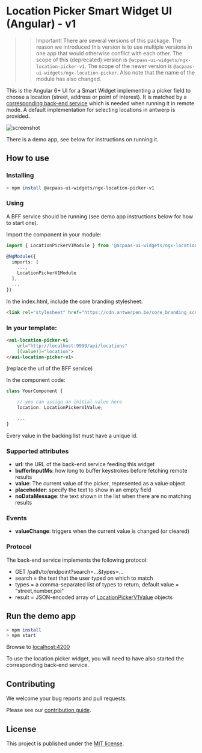 # Location Picker Smart Widget UI (Angular) - v1

>> Important! There are several versions of this package. The reason we introduced this version is to use multiple versions in one app that would otherwise conflict with each other. The scope of this (deprecated) version is `@acpaas-ui-widgets/ngx-location-picker-v1`. The scope of the newer version is `@acpaas-ui-widgets/ngx-location-picker`. Also note that the name of the module has also changed.

This is the Angular 6+ UI for a Smart Widget implementing a picker field to choose a location (street, address or point of interest). It is matched by a [corresponding back-end service](https://github.com/digipolisantwerp/location-picker_service_nodejs) which is needed when running it in remote mode. A default implementation for selecting locations in antwerp is provided.

![screenshot](example.png)

There is a demo app, see below for instructions on running it.

## How to use

### Installing

```sh
> npm install @acpaas-ui-widgets/ngx-location-picker-v1
```

### Using

A BFF service should be running (see demo app instructions below for how to start one).

Import the component in your module:

```ts
import { LocationPickerV1Module } from '@acpaas-ui-widgets/ngx-location-picker-v1';

@NgModule({
  imports: [
    ...,
    LocationPickerV1Module
  ],
  ...
})
```

In the index.html, include the core branding stylesheet:

```html
<link rel="stylesheet" href="https://cdn.antwerpen.be/core_branding_scss/4.1.1/main.min.css">
```

### In your template:

```html
<aui-location-picker-v1
    url="http://localhost:9999/api/locations"
    [(value)]="location">
</aui-location-picker-v1>
```

(replace the url of the BFF service)

In the component code:

```ts
class YourComponent {

    // you can assign an initial value here
    location: LocationPickerV1Value;

    ...
}
```

Every value in the backing list must have a unique id.

### Supported attributes

- **url**: the URL of the back-end service feeding this widget
- **bufferInputMs**: how long to buffer keystrokes before fetching remote results
- **value**: The current value of the picker, represented as a value object
- **placeholder**: specify the text to show in an empty field
- **noDataMessage**: the text shown in the list when there are no matching results

### Events

- **valueChange**: triggers when the current value is changed (or cleared)

### Protocol

The back-end service implements the following protocol:

- GET /path/to/endpoint?search=...&types=...
- search = the text that the user typed on which to match
- types = a comma-separated list of types to return, default value = "street,number,poi"
- result = JSON-encoded array of [LocationPickerV1Value](src/location-picker-v1/location-picker-v1.types.ts) objects

## Run the demo app

```sh
> npm install
> npm start
```

Browse to [localhost:4200](http://localhost:4200)

To use the location picker widget, you will need to have also started the corresponding back-end service.

## Contributing

We welcome your bug reports and pull requests.

Please see our [contribution guide](CONTRIBUTING.md).

## License

This project is published under the [MIT license](LICENSE.md).
